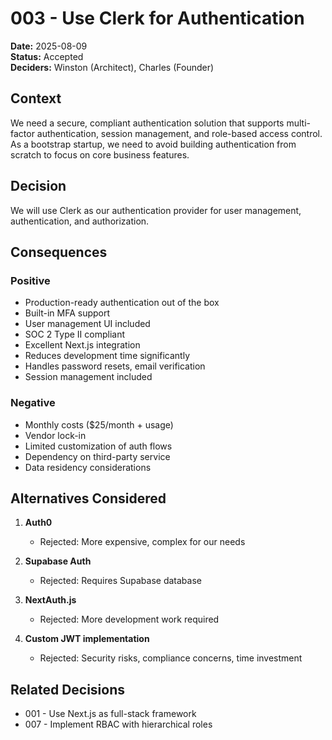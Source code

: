 # 003 - Use Clerk for Authentication

**Date:** 2025-08-09  
**Status:** Accepted  
**Deciders:** Winston (Architect), Charles (Founder)  

## Context
We need a secure, compliant authentication solution that supports multi-factor authentication, session management, and role-based access control. As a bootstrap startup, we need to avoid building authentication from scratch to focus on core business features.

## Decision
We will use Clerk as our authentication provider for user management, authentication, and authorization.

## Consequences
### Positive
- Production-ready authentication out of the box
- Built-in MFA support
- User management UI included
- SOC 2 Type II compliant
- Excellent Next.js integration
- Reduces development time significantly
- Handles password resets, email verification
- Session management included

### Negative
- Monthly costs ($25/month + usage)
- Vendor lock-in
- Limited customization of auth flows
- Dependency on third-party service
- Data residency considerations

## Alternatives Considered
1. **Auth0**
   - Rejected: More expensive, complex for our needs
   
2. **Supabase Auth**
   - Rejected: Requires Supabase database
   
3. **NextAuth.js**
   - Rejected: More development work required
   
4. **Custom JWT implementation**
   - Rejected: Security risks, compliance concerns, time investment

## Related Decisions
- 001 - Use Next.js as full-stack framework
- 007 - Implement RBAC with hierarchical roles